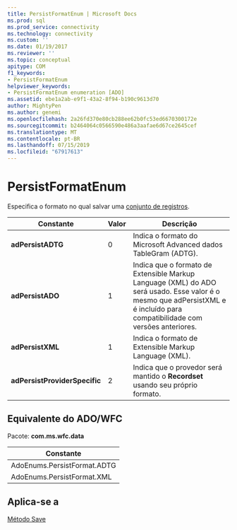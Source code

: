 ```yaml
---
title: PersistFormatEnum | Microsoft Docs
ms.prod: sql
ms.prod_service: connectivity
ms.technology: connectivity
ms.custom: ''
ms.date: 01/19/2017
ms.reviewer: ''
ms.topic: conceptual
apitype: COM
f1_keywords:
- PersistFormatEnum
helpviewer_keywords:
- PersistFormatEnum enumeration [ADO]
ms.assetid: ebe1a2ab-e9f1-43a2-8f94-b190c9613d70
author: MightyPen
ms.author: genemi
ms.openlocfilehash: 2a26fd370e80cb288ee62b0fc53ed6670300172e
ms.sourcegitcommit: b2464064c0566590e486a3aafae6d67ce2645cef
ms.translationtype: MT
ms.contentlocale: pt-BR
ms.lasthandoff: 07/15/2019
ms.locfileid: "67917613"
---
```

# <a name="persistformatenum"></a>PersistFormatEnum
Especifica o formato no qual salvar uma [conjunto de registros](../../../ado/reference/ado-api/recordset-object-ado.md).  
  
|Constante|Valor|Descrição|  
|--------------|-----------|-----------------|  
|**adPersistADTG**|0|Indica o formato do Microsoft Advanced dados TableGram (ADTG).|  
|**adPersistADO**|1|Indica que o formato de Extensible Markup Language (XML) do ADO será usado. Esse valor é o mesmo que adPersistXML e é incluído para compatibilidade com versões anteriores.|  
|**adPersistXML**|1|Indica o formato de Extensible Markup Language (XML).|  
|**adPersistProviderSpecific**|2|Indica que o provedor será mantido o **Recordset** usando seu próprio formato.|  
  
## <a name="adowfc-equivalent"></a>Equivalente do ADO/WFC  
 Pacote: **com.ms.wfc.data**  
  
|Constante|  
|--------------|  
|AdoEnums.PersistFormat.ADTG|  
|AdoEnums.PersistFormat.XML|  
  
## <a name="applies-to"></a>Aplica-se a  
 [Método Save](../../../ado/reference/ado-api/save-method.md)
